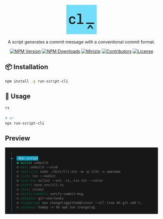 <p align="center">
<a href="https://www.npmjs.com/package/run-script-cli" target="_blank" rel="noopener noreferrer">
<img src="https://github.com/hunghg255/run-script-cli/blob/main/assets/icon.png?raw=true" alt="logo" width='100'/></a>
</p>

<p align="center">
  A script generates a commit message with a conventional commit format.
</p>

<p align="center">
  <a href="https://www.npmjs.com/package/run-script-cli" target="_blank" rel="noopener noreferrer"><img src="https://badge.fury.io/js/run-script-cli.svg" alt="NPM Version" /></a>
  <a href="https://www.npmjs.com/package/run-script-cli" target="_blank" rel="noopener noreferrer"><img src="https://img.shields.io/npm/dt/run-script-cli.svg?logo=npm" alt="NPM Downloads" /></a>
  <a href="https://bundlephobia.com/result?p=run-script-cli" target="_blank" rel="noopener noreferrer"><img src="https://img.shields.io/bundlephobia/minzip/run-script-cli" alt="Minizip" /></a>
  <a href="https://github.com/hunghg255/run-script-cli/graphs/contributors" target="_blank" rel="noopener noreferrer"><img src="https://img.shields.io/badge/all_contributors-1-orange.svg" alt="Contributors" /></a>
  <a href="https://github.com/hunghg255/run-script-cli/blob/main/LICENSE" target="_blank" rel="noopener noreferrer"><img src="https://badgen.net/github/license/hunghg255/run-script-cli" alt="License" /></a>
</p>

## 📦 Installation

```bash
npm install -g run-script-cli
```

## 🚀 Usage

```bash
rs

# or
npx run-script-cli
```

## Preview

<p align='center'>
  <img src="https://github.com/hunghg255/run-script-cli/blob/main/assets/demo.png?raw=true" alt='preview'>
</p>
